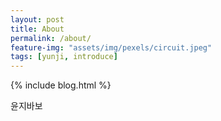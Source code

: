 ```yaml
---
layout: post
title: About
permalink: /about/
feature-img: "assets/img/pexels/circuit.jpeg"
tags: [yunji, introduce]
---
```


 {% include blog.html %}

윤지바보
